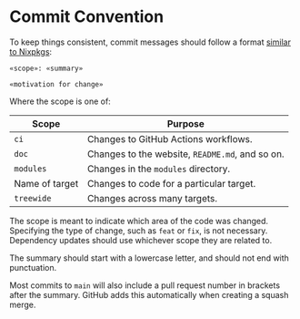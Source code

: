 # Commit Convention

To keep things consistent, commit messages should follow a format
[similar to Nixpkgs](https://github.com/NixOS/nixpkgs/blob/master/CONTRIBUTING.md#commit-conventions):

```commit
«scope»: «summary»

«motivation for change»
```

Where the scope is one of:

| Scope          | Purpose                                         |
| -------------- | ----------------------------------------------- |
| `ci`           | Changes to GitHub Actions workflows.            |
| `doc`          | Changes to the website, `README.md`, and so on. |
| `modules`      | Changes in the `modules` directory.             |
| Name of target | Changes to code for a particular target.        |
| `treewide`     | Changes across many targets.                    |

The scope is meant to indicate which area of the code was changed. Specifying
the type of change, such as `feat` or `fix`, is not necessary. Dependency
updates should use whichever scope they are related to.

The summary should start with a lowercase letter, and should not end with
punctuation.

Most commits to `main` will also include a pull request number in brackets
after the summary. GitHub adds this automatically when creating a squash merge.
